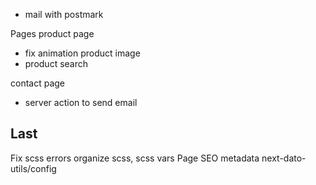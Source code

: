 - mail with postmark

Pages
product page

- fix animation product image
- product search

contact page

- server action to send email

## Last

Fix scss errors
organize scss, scss vars
Page SEO metadata
next-dato-utils/config
